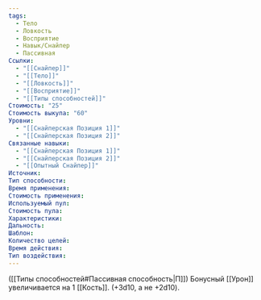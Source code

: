 ```yaml
---
tags:
  - Тело
  - Ловкость
  - Восприятие
  - Навык/Снайпер
  - Пассивная
Ссылки:
  - "[[Снайпер]]"
  - "[[Тело]]"
  - "[[Ловкость]]"
  - "[[Восприятие]]"
  - "[[Типы способностей]]"
Стоимость: "25"
Стоимость выкупа: "60"
Уровни:
  - "[[Снайперская Позиция 1]]"
  - "[[Снайперская Позиция 2]]"
Связанные навыки:
  - "[[Снайперская Позиция 1]]"
  - "[[Снайперская Позиция 2]]"
  - "[[Опытный Снайпер]]"
Источник:
Тип способности:
Время применения:
Стоимость применения:
Используемый пул:
Стоимость пула:
Характеристики:
Дальность:
Шаблон:
Количество целей:
Время действия:
Тип воздействия:
---
```

([[Типы способностей#Пассивная способность|П]]) Бонусный [[Урон]] увеличивается на 1 [[Кость]]. (+3d10, а не +2d10).